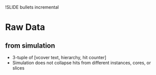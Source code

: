 !SLIDE bullets incremental
# Raw Data #
## from simulation ##

* 3-tuple of
    [vcover text, hierarchy, hit counter]
* Simulation does not collapse hits from different instances,
  cores, or slices
